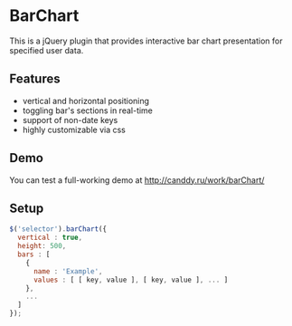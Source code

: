 BarChart
========

This is a jQuery plugin that provides interactive bar chart presentation for specified user data.


## Features

- vertical and horizontal positioning
- toggling bar's sections in real-time
- support of non-date keys
- highly customizable via css


## Demo 

You can test a full-working demo at http://canddy.ru/work/barChart/

## Setup

```javascript
$('selector').barChart({
  vertical : true,
  height: 500,
  bars : [
    {
      name : 'Example',
      values : [ [ key, value ], [ key, value ], ... ]
    },
    ...
  ]
});
```
